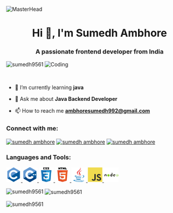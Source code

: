 ![MasterHead](https://1.bp.blogspot.com/-7A4WynwLsMw/XbBpCXG8fHI/AAAAAAAAMt4/uOa1bpLskYgrwGbllhSu2SDj_Mig8SXJQCLcBGAsYHQ/s1600/2000_600px.gif)

<h1 align="center">Hi 👋, I'm Sumedh Ambhore</h1>
<h3 align="center">A passionate frontend developer from India</h3>

<img align="right" alt="Coding" width="400" src="https://c.tenor.com/2uyENRmiUt0AAAAC/coding.gif">


<p align="left"> <img src="https://komarev.com/ghpvc/?username=sumedh9561&label=Profile%20views&color=0e75b6&style=flat" alt="sumedh9561" /> </p>

<p align="left"> <a href="https://twitter.com/" target="blank"><img src="https://img.shields.io/twitter/follow/?logo=twitter&style=for-the-badge" alt="" /></a> </p>

- 🌱 I’m currently learning **java**

- 💬 Ask me about **Java Backend Developer**

- 📫 How to reach me **ambhoresumedh992@gmail.com**

<h3 align="left">Connect with me:</h3>

<p align="left">
<a href="https://linkedin.com/in/sumedh ambhore" target="blank"><img align="center" src="https://raw.githubusercontent.com/rahuldkjain/github-profile-readme-generator/master/src/images/icons/Social/linked-in-alt.svg" alt="sumedh ambhore" height="30" width="40" /></a>
<a href="https://fb.com/sumedh ambhore" target="blank"><img align="center" src="https://raw.githubusercontent.com/rahuldkjain/github-profile-readme-generator/master/src/images/icons/Social/facebook.svg" alt="sumedh ambhore" height="30" width="40" /></a>
<a href="https://instagram.com/sumedh ambhore" target="blank"><img align="center" src="https://raw.githubusercontent.com/rahuldkjain/github-profile-readme-generator/master/src/images/icons/Social/instagram.svg" alt="sumedh ambhore" height="30" width="40" /></a>
</p>

<h3 align="left">Languages and Tools:</h3>
<p align="left"> <a href="https://www.cprogramming.com/" target="_blank" rel="noreferrer"> <img src="https://raw.githubusercontent.com/devicons/devicon/master/icons/c/c-original.svg" alt="c" width="40" height="40"/> </a> <a href="https://www.w3schools.com/cpp/" target="_blank" rel="noreferrer"> <img src="https://raw.githubusercontent.com/devicons/devicon/master/icons/cplusplus/cplusplus-original.svg" alt="cplusplus" width="40" height="40"/> </a> <a href="https://www.w3schools.com/css/" target="_blank" rel="noreferrer"> <img src="https://raw.githubusercontent.com/devicons/devicon/master/icons/css3/css3-original-wordmark.svg" alt="css3" width="40" height="40"/> </a> <a href="https://www.w3.org/html/" target="_blank" rel="noreferrer"> <img src="https://raw.githubusercontent.com/devicons/devicon/master/icons/html5/html5-original-wordmark.svg" alt="html5" width="40" height="40"/> </a> <a href="https://www.java.com" target="_blank" rel="noreferrer"> <img src="https://raw.githubusercontent.com/devicons/devicon/master/icons/java/java-original.svg" alt="java" width="40" height="40"/> </a> <a href="https://developer.mozilla.org/en-US/docs/Web/JavaScript" target="_blank" rel="noreferrer"> <img src="https://raw.githubusercontent.com/devicons/devicon/master/icons/javascript/javascript-original.svg" alt="javascript" width="40" height="40"/> </a> <a href="https://nodejs.org" target="_blank" rel="noreferrer"> <img src="https://raw.githubusercontent.com/devicons/devicon/master/icons/nodejs/nodejs-original-wordmark.svg" alt="nodejs" width="40" height="40"/> </a> </p>

<p><img align="left" src="https://github-readme-stats.vercel.app/api/top-langs?username=sumedh9561&show_icons=true&locale=en&layout=compact" alt="sumedh9561" /></p>

<p>&nbsp;<img align="center" src="https://github-readme-stats.vercel.app/api?username=sumedh9561&show_icons=true&locale=en" alt="sumedh9561" /></p>

<p><img align="center" src="https://github-readme-streak-stats.herokuapp.com/?user=sumedh9561&" alt="sumedh9561" /></p>
